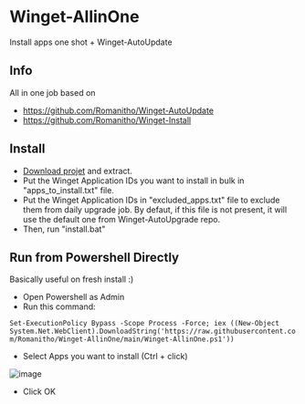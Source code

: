 # Winget-AllinOne
Install apps one shot + Winget-AutoUpdate

## Info
All in one job based on
- https://github.com/Romanitho/Winget-AutoUpdate
- https://github.com/Romanitho/Winget-Install

## Install
- [Download projet](https://github.com/Romanitho/Winget-AllinOne/archive/refs/heads/main.zip) and extract.
- Put the Winget Application IDs you want to install in bulk in "apps_to_install.txt" file.
- Put the Winget Application IDs in "excluded_apps.txt" file to exclude them from daily upgrade job. By defaut, if this file is not present, it will use the default one from Winget-AutoUpgrade repo.
- Then, run "install.bat"

## Run from Powershell Directly
Basically useful on fresh install :)
- Open Powershell as Admin
- Run this command:

`Set-ExecutionPolicy Bypass -Scope Process -Force; iex ((New-Object System.Net.WebClient).DownloadString('https://raw.githubusercontent.com/Romanitho/Winget-AllinOne/main/Winget-AllinOne.ps1'))`

- Select Apps you want to install (Ctrl + click)

![image](https://user-images.githubusercontent.com/96626929/159272707-a46884c3-46b2-4525-a3cb-3534faaccedc.png)

- Click OK
